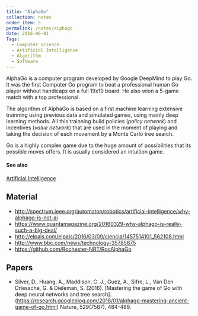 ```yaml
---
title: "AlphaGo"
collection: notes
order_item: 5
permalink: /notes/alphago
date: 2016-06-01
Tags:
  - Computer science
  - Artificial Intelligence
  - Algorithm
  - Software
---
```


AlphaGo is a computer program developed by Google DeepMind to play Go. It was the first Computer Go program to beat a professional human Go player without handicaps on a full 19x19 board. He also wion a 5-game match with a top professional.

The algorithm of AlphaGo is based on a first machine learning extensive trainning using previous data and simulated games, using mainly deep learning methods. All this trainning build policies (_policy network_) and incentives (_value network_) that are used in the moment of playing and taking the decision of each movement by a Monte Carlo tree search.

Go is a highly complex game due to the huge amount of possibilities that its possible moves offers. It is usually considered an intuition game.


#### See also
[Artificial Intelligence](/notes/artificial_intelligence)


## Material
* http://spectrum.ieee.org/automaton/robotics/artificial-intelligence/why-alphago-is-not-ai
* https://www.quantamagazine.org/20160329-why-alphago-is-really-such-a-big-deal/
* http://elpais.com/elpais/2016/03/09/ciencia/1457514101_562108.html
* http://www.bbc.com/news/technology-35785875
* https://github.com/Rochester-NRT/RocAlphaGo


## Papers
* Silver, D., Huang, A., Maddison, C. J., Guez, A., Sifre, L., Van Den Driessche, G. & Dieleman, S. (2016). [Mastering the game of Go with deep neural networks and tree search].(https://research.googleblog.com/2016/01/alphago-mastering-ancient-game-of-go.html) Nature, 529(7587), 484-489.




